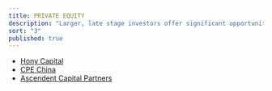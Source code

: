 ```yaml
---
title: PRIVATE EQUITY
description: "Larger, late stage investors offer significant opportunities as market leaders prepare for M&A and IPO transactions."
sort: "3"
published: true
---
```


- [Hony Capital](http://www.honycapital.com/hony_en/)
- [CPE China](#)
- [Ascendent Capital Partners](http://www.ascendentcp.com/enindex.aspx)